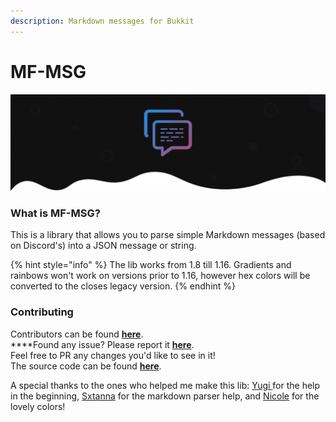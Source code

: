 ```yaml
---
description: Markdown messages for Bukkit
---
```


# MF-MSG

![](../../.gitbook/assets/mfmsg.png)

### What is MF-MSG?

This is a library that allows you to parse simple Markdown messages \(based on Discord's\) into a JSON message or string.

{% hint style="info" %}
The lib works from 1.8 till 1.16. Gradients and rainbows won't work on versions prior to 1.16, however hex colors will be converted to the closes legacy version.
{% endhint %}

### **Contributing** <a id="contributing"></a>

Contributors can be found [**here**](https://github.com/ipsk/MF-MSG/graphs/contributors).  
****Found any issue? Please report it [**here**](https://github.com/ipsk/MF-MSG/issues).  
Feel free to PR any changes you'd like to see in it!  
The source code can be found [**here**](https://github.com/ipsk/MF-MSG).

A special thanks to the ones who helped me make this lib: [Yugi ](https://github.com/Vshnv)for the help in the beginning, [Sxtanna](https://github.com/Sxtanna) for the markdown parser help, and [Nicole](https://github.com/Esophose) for the lovely colors!

